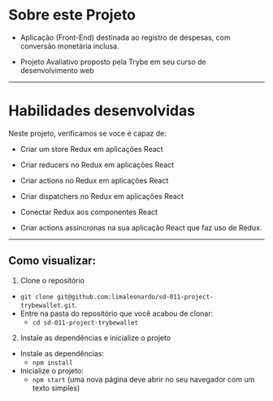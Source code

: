 # Sobre este Projeto

  * Aplicação (Front-End) destinada ao registro de despesas, com conversão monetária inclusa.
  
  * Projeto Avaliativo proposto pela Trybe em seu curso de desenvolvimento web

---

# Habilidades desenvolvidas
Neste projeto, verificamos se voce é capaz de:

  * Criar um store Redux em aplicações React

  * Criar reducers no Redux em aplicações React

  * Criar actions no Redux em aplicações React

  * Criar dispatchers no Redux em aplicações React

  * Conectar Redux aos componentes React

  * Criar actions assíncronas na sua aplicação React que faz uso de Redux.

---


## Como visualizar:

1. Clone o repositório
  * `git clone git@github.com:limaleonardo/sd-011-project-trybewallet.git`.
  * Entre na pasta do repositório que você acabou de clonar:
    * `cd sd-011-project-trybewallet`

2. Instale as dependências e inicialize o projeto
  * Instale as dependências:
    * `npm install`
  * Inicialize o projeto:
    * `npm start` (uma nova página deve abrir no seu navegador com um texto simples)
  
